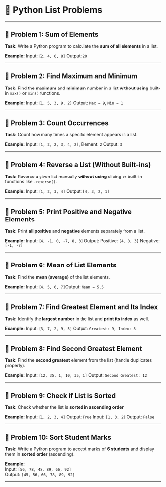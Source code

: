 # 🐍 Python List Problems 

---

## 🔹 Problem 1: Sum of Elements

**Task:** Write a Python program to calculate the **sum of all elements** in a list.

**Example:** Input: `[2, 4, 6, 8]` Output: `20`

---

## 🔹 Problem 2: Find Maximum and Minimum

**Task:** Find the **maximum** and **minimum** number in a list **without using** built-in `max()` or `min()` functions.

**Example:** Input: `[1, 5, 3, 9, 2]` Output: `Max = 9`, `Min = 1`

---

## 🔹 Problem 3: Count Occurrences

**Task:** Count how many times a specific element appears in a list.

**Example:** Input: `[1, 2, 2, 3, 4, 2]`, Element: `2` Output: `3`

---

## 🔹 Problem 4: Reverse a List (Without Built-ins)

**Task:** Reverse a given list manually **without using** slicing or built-in functions like `.reverse()`.

**Example:** Input: `[1, 2, 3, 4]` Output: `[4, 3, 2, 1]`

---

## 🔹 Problem 5: Print Positive and Negative Elements

**Task:** Print **all positive** and **negative** elements separately from a list.

**Example:** Input: `[4, -1, 0, -7, 8, 3]` Output: Positive: `[4, 8, 3]` Negative: `[-1, -7]`

---

## 🔹 Problem 6: Mean of List Elements

**Task:** Find the **mean (average)** of the list elements.

**Example:** Input: `[4, 5, 6, 7]`Output: `Mean = 5.5`

---

## 🔹 Problem 7: Find Greatest Element and Its Index

**Task:** Identify the **largest number** in the list and **print its index** as well.

**Example:** Input: `[3, 7, 2, 9, 5]` Output: `Greatest: 9, Index: 3`

---

## 🔹 Problem 8: Find Second Greatest Element

**Task:** Find the **second greatest** element from the list (handle duplicates properly).

**Example:** Input: `[12, 35, 1, 10, 35, 1]` Output: `Second Greatest: 12`

---

## 🔹 Problem 9: Check if List is Sorted

**Task:** Check whether the list is **sorted in ascending order**.

**Example:** Input: `[1, 2, 3, 4]` Output: `True` Input: `[1, 3, 2]` Output: `False`

---

## 🔹 Problem 10: Sort Student Marks

**Task:** Write a Python program to accept marks of **6 students** and display them in **sorted order** (ascending).

**Example:**  
Input: `[56, 78, 45, 89, 66, 92]`  
Output: `[45, 56, 66, 78, 89, 92]`

---
